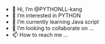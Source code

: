 - 👋 Hi, I’m @PYTHONLL-kang
- 👀 I’m interested in PYTHON
- 🌱 I’m currently learning Java script
- 💞️ I’m looking to collaborate on ...
- 📫 How to reach me ...

